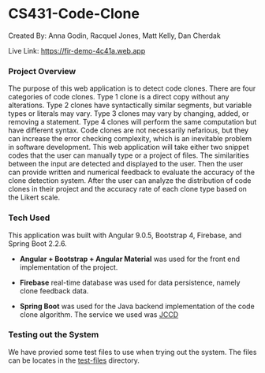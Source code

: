 # CS431-Code-Clone

Created By: Anna Godin, Racquel Jones, Matt Kelly, Dan Cherdak

Live Link: https://fir-demo-4c41a.web.app

### Project Overview
The purpose of this web application is to detect code clones. There are four categories of code clones. Type 1 clone is a direct copy without any alterations. Type 2 clones have syntactically similar segments, but variable types or literals may vary. Type 3 clones may vary by changing, added, or removing a statement. Type 4 clones will perform the same computation but have different syntax. Code clones are not necessarily nefarious, but they can increase the error checking complexity, which is an inevitable problem in software development. This web application will take either two snippet codes that the user can manually type or a project of files. The similarities between the input are detected and displayed to the user. Then the user can provide written and numerical feedback to evaluate the accuracy of the clone detection system. After the user can analyze the distribution of code clones in their project and the accuracy rate of each clone type based on the Likert scale.

### Tech Used
This application was built with Angular 9.0.5, Bootstrap 4, Firebase, and Spring Boot 2.2.6.

* **Angular + Bootstrap + Angular Material** was used for the front end implementation of the project.

* **Firebase** real-time database was used for data persistence, namely clone feedback data. 

* **Spring Boot** was used for the Java backend implementation of the code clone algorithm. The service we used was [JCCD](http://jccd.sourceforge.net/)

### Testing out the System
We have provied some test files to use when trying out the system. The files can be locates in the [test-files](test-files) directory.
